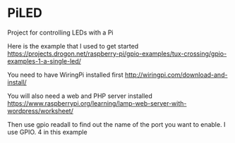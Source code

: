 # PiLED
Project for controlling LEDs with a Pi

Here is the example that I used to get started
https://projects.drogon.net/raspberry-pi/gpio-examples/tux-crossing/gpio-examples-1-a-single-led/

You need to have WiringPi installed first
http://wiringpi.com/download-and-install/

You will also need a web and PHP server installed
https://www.raspberrypi.org/learning/lamp-web-server-with-wordpress/worksheet/

Then use gpio readall to find out the name of the port you want to enable. I use GPIO. 4 in this example
